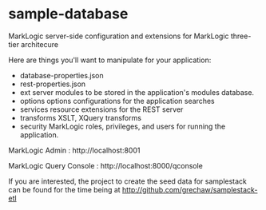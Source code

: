 sample-database
============

MarkLogic server-side configuration and extensions for MarkLogic three-tier architecure

Here are things you'll want to manipulate for your application:

* database-properties.json
* rest-properties.json
* ext         server modules to be stored in the application's modules database.
* options     options configurations for the application searches
* services    resource extensions for the REST server
* transforms  XSLT, XQuery transforms
* security    MarkLogic roles, privileges, and users for running the application.

MarkLogic Admin : http://localhost:8001

MarkLogic Query Console : http://localhost:8000/qconsole

If you are interested, the project to create the seed data for samplestack
can be found for the time being at http://github.com/grechaw/samplestack-etl
